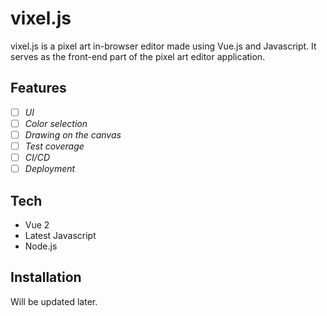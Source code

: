 # vixel.js
vixel.js is a pixel art in-browser editor made using Vue.js and Javascript. It serves as the front-end part of the pixel art editor application.
## Features
* [ ] *UI*
* [ ] *Color selection*
* [ ] *Drawing on the canvas*
* [ ] *Test coverage*
* [ ] *CI/CD*
* [ ] *Deployment*
## Tech
* Vue 2
* Latest Javascript
* Node.js

## Installation
Will be updated later.

